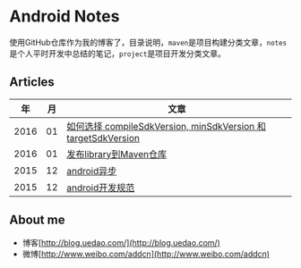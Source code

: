 Android Notes
==============

使用GitHub仓库作为我的博客了，目录说明，`maven`是项目构建分类文章，`notes`是个人平时开发中总结的笔记，`project`是项目开发分类文章。


## Articles
年 | 月 | 文章
--- | --- | ---
 2016 | 01 | [如何选择 compileSdkVersion, minSdkVersion 和 targetSdkVersion](https://github.com/addcn/ideas/blob/master/android/maven/how-to-choose-sdk-version.md)
 2016 | 01 | [发布library到Maven仓库](https://github.com/addcn/ideas/blob/master/android/maven/android-library-publish-to-jcenter.md)
 2015 | 12 | [android异步](https://github.com/addcn/ideas/blob/master/android/notes/thread-and-sync.md)
 2015 | 12 | [android开发规范](https://github.com/addcn/ideas/blob/master/android/project/android-code-style.md)


## About me

- 博客[http://blog.uedao.com/](http://blog.uedao.com/)
- 微博[http://www.weibo.com/addcn](http://www.weibo.com/addcn)

